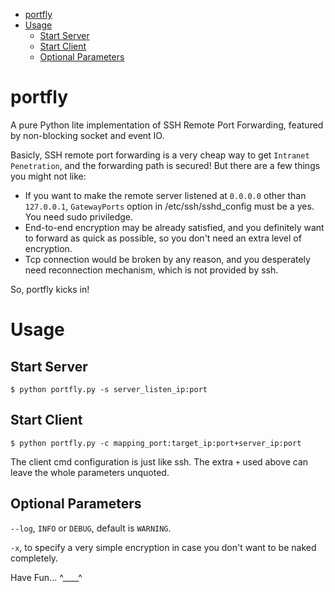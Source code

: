 * [portfly](#portfly)
* [Usage](#Usage)
    * [Start Server](#Start-Server)
    * [Start Client](#Start-Client)
    * [Optional Parameters](#Optional-Parameters)

# portfly

A pure Python lite implementation of SSH Remote Port Forwarding, featured by
non-blocking socket and event IO.

Basicly, SSH remote port forwarding is a very cheap way to get `Intranet
Penetration`, and the forwarding path is secured! But there are a few
things you might not like:

* If you want to make the remote server listened at `0.0.0.0` other than
`127.0.0.1`, `GatewayPorts` option in /etc/ssh/sshd_config must be a yes.
You need sudo priviledge.
* End-to-end encryption may be already satisfied, and you definitely 
want to forward as quick as possible, so you don't need an extra level of
encryption.
* Tcp connection would be broken by any reason, and you desperately need
reconnection mechanism, which is not provided by ssh.

So, portfly kicks in!

# Usage

## Start Server

``` shell
$ python portfly.py -s server_listen_ip:port
```

## Start Client

``` shell
$ python portfly.py -c mapping_port:target_ip:port+server_ip:port
```

The client cmd configuration is just like ssh. The extra `+` used above
can leave the whole parameters unquoted.

## Optional Parameters

`--log`, `INFO` or `DEBUG`, default is `WARNING`.

`-x`, to specify a very simple encryption in case you don't want to be naked
completely.

Have Fun... ^____^
